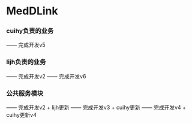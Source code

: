 # MedDLink

### cuihy负责的业务
—— 完成开发v5  
### lijh负责的业务
—— 完成开发v2
—— 完成开发v6
### 公共服务模块
—— 完成开发v2 + lijh更新
—— 完成开发v3 + cuihy更新
—— 完成开发v4 + cuihy更新v4
